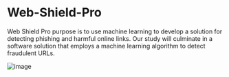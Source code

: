 # Web-Shield-Pro
Web Shield Pro purpose is to use machine learning to develop a solution for detecting phishing and harmful online links. Our study will culminate in a software solution that employs a machine learning algorithm to detect fraudulent URLs.

![image](https://github.com/akshay3thakur/Web-Shield-Pro/assets/102411963/75551c7d-875e-48b1-b5bf-aa6d1d15ed57)




